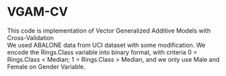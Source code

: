 # VGAM-CV

This code is implementation of Vector Generalized Additive Models with Cross-Validation\
We used ABALONE data from UCI dataset with some modification. We encode the Rings.Class variable into binary format, with criteria 0 = Rings.Class < Median; 1 = Rings.Class > Median, and we only use Male and Female on Gender Variable.
